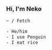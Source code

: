 <samp align='center'><h3>Hi, I'm Neko</h3></samp>

```sh
~ / Fetch

- He/him        
- I use Penguin 
- I eat rice
```
